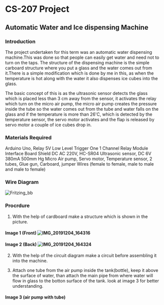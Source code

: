 # CS-207 Project

## Automatic Water and Ice dispensing Machine

### Introduction

The project undertaken for this term was an automatic water dispensing machine.This was done so that people can easily get water and need not to turn on the taps. The structure of the dispensing machine is the simple carboard structure where you put a glass and the water comes out from it.There is a simple modification which is done by me in this, as when the temperature is hot along with the water it also dispenses ice cubes into the glass. 

The basic concept of this is as the ultrasonic sensor detects the glass which is placed less than 3 cm away from the sensor, it activates the relay which turn on the micro air pump, the micro air pump creates the pressure inside the tube so the water comes out from the tube and water falls on the glass and if the temperature is more than 26'C, which is detected by the temperature sensor, the servo motor activates and the flap is released by servo motor a couple of ice cubes drop in.  

### Materials Required
 
Arduino Uno,
Relay 5V Low Level Trigger One 1 Channel Relay Module Interface Board Shield DC AC 220V,
HC-SR04 Ultrasonic sensor,
DC 6V 380mA 500mm Hg Micro Air pump,
Servo motor,
Temperature sensor,
2 tubes,
Glue gun,
Carboard,
jumper Wires (female to female, male to male and male to female)


### Wire Diagram

![Fritzing_bb](https://user-images.githubusercontent.com/56104171/70265329-c143cf00-175f-11ea-8cf7-0a8c1d708158.jpg)

### Procrdure 

1. With the help of cardboard make a structure which is shown in the picture.

#### Image 1 (Front) ![IMG_20191204_164316](https://user-images.githubusercontent.com/56104171/70272089-48e40a80-176d-11ea-92c5-5cc996317736.jpg)

#### Image 2 (Back) ![IMG_20191204_164324](https://user-images.githubusercontent.com/56104171/70272112-51d4dc00-176d-11ea-8a9f-3aa70cea20e7.jpg)

2. With the help of the circuit diagram make a circuit before assembling it into the machine.

3. Attach one tube from the air pump inside the tank(bottle), keep it above the surface of water, than attach the main pipe from where water will flow in glass to the botton surface of the tank. look at image 3 for better understanding.

#### Image 3 (air pump with tube) 









